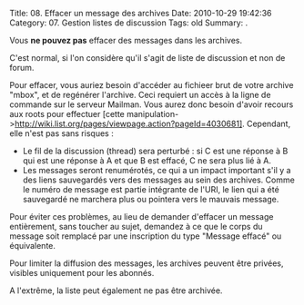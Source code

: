 Title: 08. Effacer un message des archives 
Date: 2010-10-29 19:42:36
Category: 07. Gestion listes de discussion
Tags: old
Summary:  . 

Vous **ne pouvez pas** effacer des messages dans les archives.

C'est normal, si l'on considère qu'il s'agit de liste de discussion et non de forum. 

Pour effacer, vous auriez besoin d'accéder au fichieer brut de votre archive "mbox", et de regénérer l'archive. Ceci requiert un accès à la ligne de commande sur le serveur Mailman.
Vous aurez donc besoin d'avoir recours aux roots pour effectuer [cette manipulation->http://wiki.list.org/pages/viewpage.action?pageId=4030681].
Cependant, elle n'est pas sans risques :

  -  Le fil de la discussion (thread) sera perturbé : si C est une réponse à B qui est une réponse à A et que B est effacé, C ne sera plus lié à A.
  -  Les messages seront renumérotés, ce qui a un impact important s'il y a des liens sauvegardés vers des messages au sein des archives. Comme le numéro de message est partie intégrante de l'URI, le lien qui a été sauvegardé ne marchera plus ou pointera vers le mauvais message.

Pour éviter ces problèmes, au lieu de demander d'effacer un message entièrement, sans toucher au sujet, demandez à ce que le corps du message soit remplacé par une inscription du type "Message effacé" ou équivalente.


Pour limiter la diffusion des messages, les archives peuvent être privées, visibles uniquement pour les abonnés.

A l'extrême, la liste peut également ne pas être archivée.